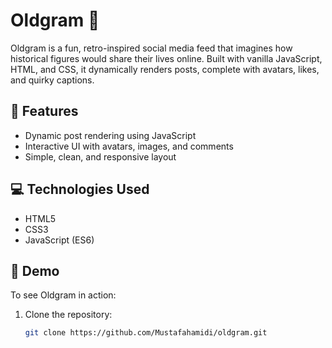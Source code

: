 # Oldgram 📸

Oldgram is a fun, retro-inspired social media feed that imagines how historical figures would share their lives online. Built with vanilla JavaScript, HTML, and CSS, it dynamically renders posts, complete with avatars, likes, and quirky captions.

## 🚀 Features
- Dynamic post rendering using JavaScript
- Interactive UI with avatars, images, and comments
- Simple, clean, and responsive layout

## 💻 Technologies Used
- HTML5
- CSS3
- JavaScript (ES6)

## 📸 Demo
To see Oldgram in action:
1. Clone the repository:
   ```bash
   git clone https://github.com/Mustafahamidi/oldgram.git
